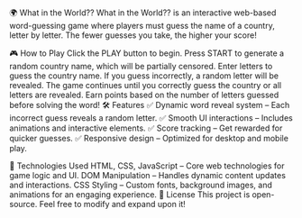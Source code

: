 🌍 What in the World??
What in the World?? is an interactive web-based word-guessing game where players must guess the name of a country, letter by letter. The fewer guesses you take, the higher your score!

🎮 How to Play
Click the PLAY button to begin.
Press START to generate a random country name, which will be partially censored.
Enter letters to guess the country name.
If you guess incorrectly, a random letter will be revealed.
The game continues until you correctly guess the country or all letters are revealed.
Earn points based on the number of letters guessed before solving the word!
🛠 Features
✅ Dynamic word reveal system – Each incorrect guess reveals a random letter.
✅ Smooth UI interactions – Includes animations and interactive elements.
✅ Score tracking – Get rewarded for quicker guesses.
✅ Responsive design – Optimized for desktop and mobile play.

🚀 Technologies Used
HTML, CSS, JavaScript – Core web technologies for game logic and UI.
DOM Manipulation – Handles dynamic content updates and interactions.
CSS Styling – Custom fonts, background images, and animations for an engaging experience.
📜 License
This project is open-source. Feel free to modify and expand upon it!
